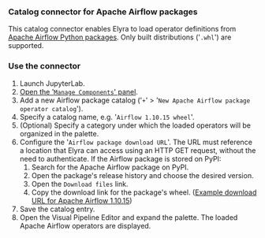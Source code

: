 ### Catalog connector for Apache Airflow packages

This catalog connector enables Elyra to load operator definitions from [Apache Airflow Python packages](https://airflow.apache.org/docs/apache-airflow/stable/_api/airflow/operators/index.html). Only built distributions ('`.whl`') are supported.

### Use the connector

1. Launch JupyterLab.
1. [Open the '`Manage Components`' panel](
https://elyra.readthedocs.io/en/stable/user_guide/pipeline-components.html#managing-custom-components-using-the-jupyterlab-ui).
1. Add a new Airflow package catalog ('`+`' > '`New Apache Airflow package operator catalog`').
1. Specify a catalog name, e.g. '`Airflow 1.10.15 wheel`'.
1. (Optional) Specify a category under which the loaded operators will be organized in the palette.
1. Configure the '`Airflow package download URL`'. The URL must reference a location that Elyra can access using an HTTP GET request, without the need to authenticate. If the Airflow package is stored on PyPI:
   1. Search for the Apache Airflow package on PyPI.
   1. Open the package's release history and choose the desired version.
   1. Open the `Download files` link.
   1. Copy the download link for the package's wheel. ([Example download URL for Apache Airflow 1.10.15](https://files.pythonhosted.org/packages/f0/3a/f5ce74b2bdbbe59c925bb3398ec0781b66a64b8a23e2f6adc7ab9f1005d9/apache_airflow-1.10.15-py2.py3-none-any.whl))
1. Save the catalog entry.
1. Open the Visual Pipeline Editor and expand the palette. The loaded Apache Airflow operators are displayed.
